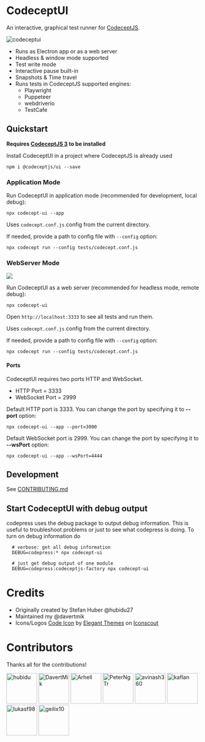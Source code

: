 # CodeceptUI

An interactive, graphical test runner for [CodeceptJS](https://codecept.io). 


![codeceptui](https://github.com/codeceptjs/ui/raw/master/codecept-ui2.gif)

* Runs as Electron app or as a web server
* Headless & window mode supported
* Test write mode
* Interactive pause built-in
* Snapshots & Time travel
* Runs tests in CodeceptJS supported engines:
  * Playwright
  * Puppeteer
  * webdriverio
  * TestCafe

## Quickstart

**Requires [CodeceptJS 3](https://codecept.io) to be installed**

Install CodeceptUI in a project where CodeceptJS is already used

```
npm i @codeceptjs/ui --save
```

### Application Mode

Run CodeceptUI in application mode (recommended for development, local debug):

```
npx codecept-ui --app
```

Uses `codecept.conf.js` config from the current directory. 

If needed, provide a path to config file with `--config` option:

```
npx codecept run --config tests/codecept.conf.js
```

### WebServer Mode

![](https://github.com/codeceptjs/ui/raw/master/codeceptui.gif)

Run CodeceptUI as a web server (recommended for headless mode, remote debug):

```
npx codecept-ui
```

Open `http://localhost:3333` to see all tests and run them.


Uses `codecept.conf.js` config from the current directory. 

If needed, provide a path to config file with `--config` option:

```
npx codecept run --config tests/codecept.conf.js
```

#### Ports

CodeceptUI requires two ports HTTP and WebSocket. 

* HTTP Port = 3333
* WebSocket Port = 2999

Default HTTP port is 3333. You can change the port by specifying it to **--port** option:

```
npx codecept-ui --app --port=3000
```


Default WebSocket port is 2999. You can change the port by specifying it to **--wsPort** option:
```
npx codecept-ui --app --wsPort=4444
```


## Development

See [CONTRIBUTING.md](https://github.com/codeceptjs/ui/blob/master/.github/CONTRIBUTING.md)


## Start CodeceptUI with debug output

codepress uses the debug package to output debug information. This is useful to troubleshoot problems or just to see what codepress is doing. To turn on debug information do

```
  # verbose: get all debug information
  DEBUG=codepress:* npx codecept-ui 

  # just get debug output of one module
  DEBUG=codepress:codeceptjs-factory npx codecept-ui
```

# Credits

- Originally created by Stefan Huber @hubidu27
- Maintained my @davertmik
- Icons/Logos <a href="https://iconscout.com/icon/code-280" target="_blank">Code Icon</a> by <a href="https://iconscout.com/contributors/elegant-themes">Elegant Themes</a> on <a href="https://iconscout.com">Iconscout</a>

# Contributors

Thanks all for the contributions!

[//]: contributor-faces

<a href="https://github.com/hubidu"><img src="https://avatars2.githubusercontent.com/u/13134082?v=4" title="hubidu" width="80" height="80"></a>
<a href="https://github.com/DavertMik"><img src="https://avatars0.githubusercontent.com/u/220264?v=4" title="DavertMik" width="80" height="80"></a>
<a href="https://github.com/Arhell"><img src="https://avatars.githubusercontent.com/u/26163841?v=4" title="Arhell" width="80" height="80"></a>
<a href="https://github.com/PeterNgTr"><img src="https://avatars0.githubusercontent.com/u/7845001?v=4" title="PeterNgTr" width="80" height="80"></a>
<a href="https://github.com/avinash360"><img src="https://avatars2.githubusercontent.com/u/11994986?v=4" title="avinash360" width="80" height="80"></a>
<a href="https://github.com/kaflan"><img src="https://avatars3.githubusercontent.com/u/3959504?v=4" title="kaflan" width="80" height="80"></a>
<a href="https://github.com/lukasf98"><img src="https://avatars2.githubusercontent.com/u/22434650?v=4" title="lukasf98" width="80" height="80"></a>
<a href="https://github.com/geilix10"><img src="https://avatars3.githubusercontent.com/u/16301998?v=4" title="geilix10" width="80" height="80"></a>

[//]: contributor-faces
